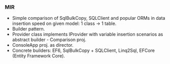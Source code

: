 ### MIR
- Simple comparison of SqlBulkCopy, SQLClient and popular ORMs in data insertion speed on given model: 1 class -> 1 table.
- Builder pattern. 
- Provider class implements IProvider with variable insertion scenarios as abstract builder - Comparison proj. 
- ConsoleApp proj. as director. 
- Concrete builders: EF6, SqlBulkCopy + SQLClient, Linq2Sql, EFCore (Entity Framework Core).
